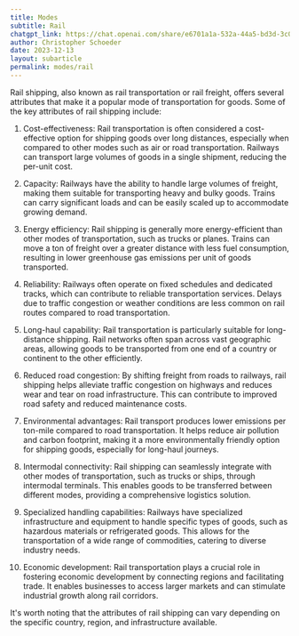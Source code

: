 ```yaml
---
title: Modes
subtitle: Rail
chatgpt_link: https://chat.openai.com/share/e6701a1a-532a-44a5-bd3d-3c09b78a6666
author: Christopher Schoeder
date: 2023-12-13
layout: subarticle
permalink: modes/rail
---
```



Rail shipping, also known as rail transportation or rail freight, offers several attributes that make it a popular mode of transportation for goods. Some of the key attributes of rail shipping include:

1. Cost-effectiveness: Rail transportation is often considered a cost-effective option for shipping goods over long distances, especially when compared to other modes such as air or road transportation. Railways can transport large volumes of goods in a single shipment, reducing the per-unit cost.

2. Capacity: Railways have the ability to handle large volumes of freight, making them suitable for transporting heavy and bulky goods. Trains can carry significant loads and can be easily scaled up to accommodate growing demand.

3. Energy efficiency: Rail shipping is generally more energy-efficient than other modes of transportation, such as trucks or planes. Trains can move a ton of freight over a greater distance with less fuel consumption, resulting in lower greenhouse gas emissions per unit of goods transported.

4. Reliability: Railways often operate on fixed schedules and dedicated tracks, which can contribute to reliable transportation services. Delays due to traffic congestion or weather conditions are less common on rail routes compared to road transportation.

5. Long-haul capability: Rail transportation is particularly suitable for long-distance shipping. Rail networks often span across vast geographic areas, allowing goods to be transported from one end of a country or continent to the other efficiently.

6. Reduced road congestion: By shifting freight from roads to railways, rail shipping helps alleviate traffic congestion on highways and reduces wear and tear on road infrastructure. This can contribute to improved road safety and reduced maintenance costs.

7. Environmental advantages: Rail transport produces lower emissions per ton-mile compared to road transportation. It helps reduce air pollution and carbon footprint, making it a more environmentally friendly option for shipping goods, especially for long-haul journeys.

8. Intermodal connectivity: Rail shipping can seamlessly integrate with other modes of transportation, such as trucks or ships, through intermodal terminals. This enables goods to be transferred between different modes, providing a comprehensive logistics solution.

9. Specialized handling capabilities: Railways have specialized infrastructure and equipment to handle specific types of goods, such as hazardous materials or refrigerated goods. This allows for the transportation of a wide range of commodities, catering to diverse industry needs.

10. Economic development: Rail transportation plays a crucial role in fostering economic development by connecting regions and facilitating trade. It enables businesses to access larger markets and can stimulate industrial growth along rail corridors.

It's worth noting that the attributes of rail shipping can vary depending on the specific country, region, and infrastructure available.
